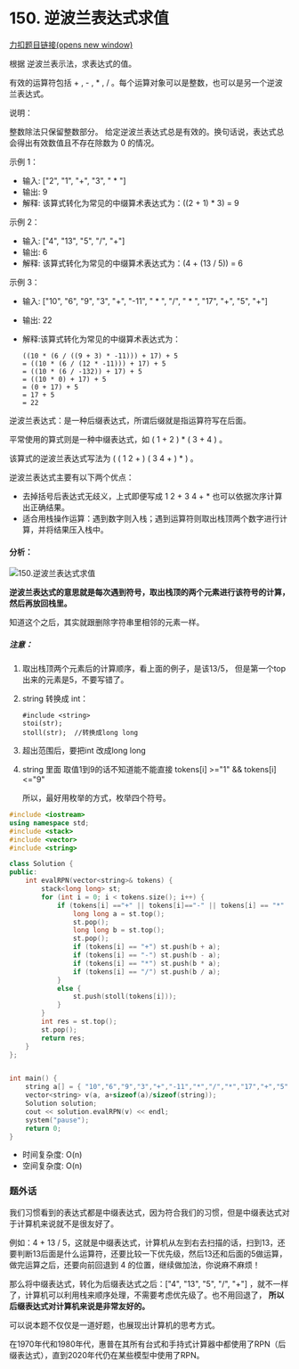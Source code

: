 # 150. 逆波兰表达式求值

[力扣题目链接(opens new window)](https://leetcode.cn/problems/evaluate-reverse-polish-notation/)

根据 逆波兰表示法，求表达式的值。

有效的运算符包括 + , - , * , / 。每个运算对象可以是整数，也可以是另一个逆波兰表达式。

说明：

整数除法只保留整数部分。 给定逆波兰表达式总是有效的。换句话说，表达式总会得出有效数值且不存在除数为 0 的情况。

示例 1：

- 输入: ["2", "1", "+", "3", " * "]
- 输出: 9
- 解释: 该算式转化为常见的中缀算术表达式为：((2 + 1) * 3) = 9

示例 2：

- 输入: ["4", "13", "5", "/", "+"]
- 输出: 6
- 解释: 该算式转化为常见的中缀算术表达式为：(4 + (13 / 5)) = 6

示例 3：

- 输入: ["10", "6", "9", "3", "+", "-11", " * ", "/", " * ", "17", "+", "5", "+"]

- 输出: 22

- 解释:该算式转化为常见的中缀算术表达式为：

  ```text
  ((10 * (6 / ((9 + 3) * -11))) + 17) + 5       
  = ((10 * (6 / (12 * -11))) + 17) + 5       
  = ((10 * (6 / -132)) + 17) + 5     
  = ((10 * 0) + 17) + 5     
  = (0 + 17) + 5    
  = 17 + 5    
  = 22    
  ```

  

逆波兰表达式：是一种后缀表达式，所谓后缀就是指运算符写在后面。

平常使用的算式则是一种中缀表达式，如 ( 1 + 2 ) * ( 3 + 4 ) 。

该算式的逆波兰表达式写法为 ( ( 1 2 + ) ( 3 4 + ) * ) 。

逆波兰表达式主要有以下两个优点：

- 去掉括号后表达式无歧义，上式即便写成 1 2 + 3 4 + * 也可以依据次序计算出正确结果。
- 适合用栈操作运算：遇到数字则入栈；遇到运算符则取出栈顶两个数字进行计算，并将结果压入栈中。

#### 分析：

![150.逆波兰表达式求值](https://code-thinking.cdn.bcebos.com/gifs/150.%E9%80%86%E6%B3%A2%E5%85%B0%E8%A1%A8%E8%BE%BE%E5%BC%8F%E6%B1%82%E5%80%BC.gif)

**逆波兰表达式的意思就是每次遇到符号，取出栈顶的两个元素进行该符号的计算，然后再放回栈里。**

知道这个之后，其实就跟删除字符串里相邻的元素一样。



##### 注意：

1. 取出栈顶两个元素后的计算顺序，看上面的例子，是该13/5， 但是第一个top出来的元素是5，不要写错了。

2. string 转换成 int： 

   ```
   #include <string>  
   stoi(str);
   stoll(str);	//转换成long long
   ```

3. 超出范围后，要把int 改成long long

4. string 里面 取值1到9的话不知道能不能直接 tokens[i] >="1" && tokens[i]<="9"

   所以，最好用枚举的方式，枚举四个符号。



```cpp
#include <iostream>
using namespace std;
#include <stack>
#include <vector>
#include <string>

class Solution {
public:
	int evalRPN(vector<string>& tokens) {
		stack<long long> st;
		for (int i = 0; i < tokens.size(); i++) {
			if (tokens[i] =="+" || tokens[i]=="-" || tokens[i] == "*" || tokens[i] == "/") {
				long long a = st.top();
				st.pop();
				long long b = st.top();
				st.pop();
				if (tokens[i] == "+") st.push(b + a);
				if (tokens[i] == "-") st.push(b - a);
				if (tokens[i] == "*") st.push(b * a);
				if (tokens[i] == "/") st.push(b / a);				
			}
			else {
				st.push(stoll(tokens[i]));
			}
		}
		int res = st.top();
		st.pop();
		return res;
	}
};


int main() {
	string a[] = { "10","6","9","3","+","-11","*","/","*","17","+","5","+" };
	vector<string> v(a, a+sizeof(a)/sizeof(string));
	Solution solution;
	cout << solution.evalRPN(v) << endl;
	system("pause");
	return 0;
}
```

- 时间复杂度: O(n)
- 空间复杂度: O(n)

### 题外话

我们习惯看到的表达式都是中缀表达式，因为符合我们的习惯，但是中缀表达式对于计算机来说就不是很友好了。

例如：4 + 13 / 5，这就是中缀表达式，计算机从左到右去扫描的话，扫到13，还要判断13后面是什么运算符，还要比较一下优先级，然后13还和后面的5做运算，做完运算之后，还要向前回退到 4 的位置，继续做加法，你说麻不麻烦！

那么将中缀表达式，转化为后缀表达式之后：["4", "13", "5", "/", "+"] ，就不一样了，计算机可以利用栈来顺序处理，不需要考虑优先级了。也不用回退了， **所以后缀表达式对计算机来说是非常友好的。**

可以说本题不仅仅是一道好题，也展现出计算机的思考方式。

在1970年代和1980年代，惠普在其所有台式和手持式计算器中都使用了RPN（后缀表达式），直到2020年代仍在某些模型中使用了RPN。